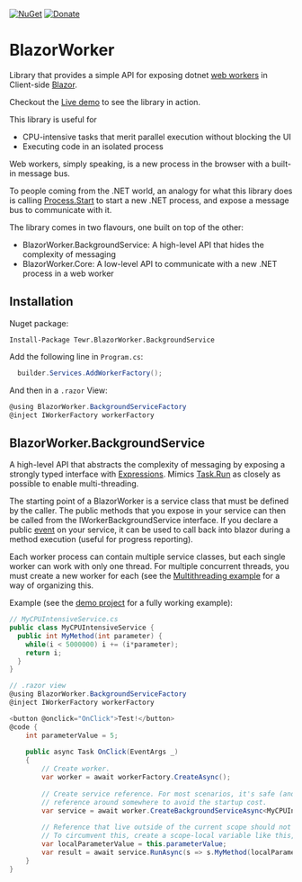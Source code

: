 [![NuGet](https://img.shields.io/nuget/dt/Tewr.BlazorWorker.BackgroundService.svg?label=Tewr.BlazorWorker.BackgroundService)](https://www.nuget.org/packages/Tewr.BlazorWorker.BackgroundService)
[![Donate](https://img.shields.io/badge/Donate-PayPal-green.svg)](https://www.paypal.com/cgi-bin/webscr?cmd=_donations&business=AC77J8GFQ6LYA&item_name=BlazorWorker+Project&currency_code=EUR&source=url)

# BlazorWorker
Library that provides a simple API for exposing dotnet [web workers](https://developer.mozilla.org/en-US/docs/Web/API/Web_Workers_API/Using_web_workers) in Client-side [Blazor](https://github.com/dotnet/aspnetcore/tree/master/src/Components#blazor).

Checkout the [Live demo](https://tewr.github.io/BlazorWorker) to see the library in action.

This library is useful for
- CPU-intensive tasks that merit parallel execution without blocking the UI
- Executing code in an isolated process

Web workers, simply speaking, is a new process in the browser with a built-in message bus. 

To people coming from the .NET world, an analogy for what this library does is calling [Process.Start](https://docs.microsoft.com/en-us/dotnet/api/system.diagnostics.process.start) to start a new .NET process, and expose a message bus to communicate with it.

The library comes in two flavours, one built on top of the other:
- BlazorWorker.BackgroundService: A high-level API that hides the complexity of messaging
- BlazorWorker.Core: A low-level API to communicate with a new .NET process in a web worker

## Installation
Nuget package:
```
Install-Package Tewr.BlazorWorker.BackgroundService
```

Add the following line in `Program.cs`:

```cs
  builder.Services.AddWorkerFactory();
```

And then in a `.razor` View:
```cs
@using BlazorWorker.BackgroundServiceFactory
@inject IWorkerFactory workerFactory
```

## BlazorWorker.BackgroundService
A high-level API that abstracts the complexity of messaging by exposing a strongly typed interface with [Expressions](https://docs.microsoft.com/en-us/dotnet/api/system.linq.expressions.expression). Mimics [Task.Run](https://docs.microsoft.com/en-us/dotnet/api/system.threading.tasks.task.run) as closely as possible to enable multi-threading.

The starting point of a BlazorWorker is a service class that must be defined by the caller. The public methods that you expose in your service can then be called from the IWorkerBackgroundService interface. If you declare a public [event](https://docs.microsoft.com/en-us/dotnet/csharp/language-reference/keywords/event) on your service, it can be used to call back into blazor during a method execution (useful for progress reporting).

Each worker process can contain multiple service classes, but each single worker can work with only one thread. For multiple concurrent threads, you must create a new worker for each (see the [Multithreading example]( https://tewr.github.io/BlazorWorker/BackgroundServiceMulti) for a way of organizing this.

Example (see the [demo project](src/BlazorWorker.Demo/Client/Pages) for a fully working example):
```cs
// MyCPUIntensiveService.cs
public class MyCPUIntensiveService {
  public int MyMethod(int parameter) {
    while(i < 5000000) i += (i*parameter);
    return i;
  }
}
```

```cs
// .razor view
@using BlazorWorker.BackgroundServiceFactory
@inject IWorkerFactory workerFactory

<button @onclick="OnClick">Test!</button>
@code {
    int parameterValue = 5;
    
    public async Task OnClick(EventArgs _)
    {
        // Create worker.
        var worker = await workerFactory.CreateAsync();
        
        // Create service reference. For most scenarios, it's safe (and best) to keep this 
        // reference around somewhere to avoid the startup cost.
        var service = await worker.CreateBackgroundServiceAsync<MyCPUIntensiveService>();
        
        // Reference that live outside of the current scope should not be passed into the expression.
        // To circumvent this, create a scope-local variable like this, and pass the local variable.
        var localParameterValue = this.parameterValue;
        var result = await service.RunAsync(s => s.MyMethod(localParameterValue));
    }
}

```
